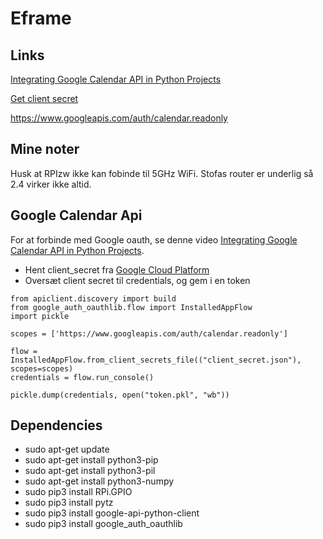 ﻿# Eframe

## Links

[Integrating Google Calendar API in Python Projects](https://www.youtube.com/watch?v=j1mh0or2CX8&t=317s)

[Get client secret](https://console.cloud.google.com/apis/api/calendar-json.googleapis.com/credentials?authuser=1&project=first-242717&supportedpurview=project)

https://www.googleapis.com/auth/calendar.readonly

## Mine noter

Husk at RPIzw ikke kan fobinde til 5GHz WiFi. Stofas router er underlig så 2.4 virker ikke altid.

## Google Calendar Api

For at forbinde med Google oauth, se denne video [Integrating Google Calendar API in Python Projects](https://www.youtube.com/watch?v=j1mh0or2CX8&t=317s). 
* Hent client_secret fra [Google Cloud Platform](https://console.cloud.google.com/apis/api/calendar-json.googleapis.com/credentials)
* Oversæt client secret til credentials, og gem i en token

```
from apiclient.discovery import build
from google_auth_oauthlib.flow import InstalledAppFlow
import pickle

scopes = ['https://www.googleapis.com/auth/calendar.readonly']

flow = InstalledAppFlow.from_client_secrets_file(("client_secret.json"), scopes=scopes)
credentials = flow.run_console()

pickle.dump(credentials, open("token.pkl", "wb"))
```

## Dependencies

* sudo apt-get update
* sudo apt-get install python3-pip
* sudo apt-get install python3-pil
* sudo apt-get install python3-numpy
* sudo pip3 install RPi.GPIO
* sudo pip3 install pytz
* sudo pip3 install google-api-python-client
* sudo pip3 install google_auth_oauthlib
